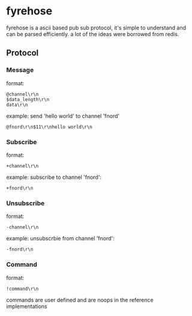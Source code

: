 fyrehose
========

fyrehose is a ascii based pub sub protocol, it's simple to understand and can be
parsed efficiently. a lot of the ideas were borrowed from redis.



Protocol
-------

### Message

format:

    @channel\r\n
    $data_length\r\n
    data\r\n

example: send 'hello world' to channel 'fnord'

    @fnord\r\n$11\r\nhello world\r\n


### Subscribe

format:

    +channel\r\n

example: subscribe to channel 'fnord':

    +fnord\r\n


### Unsubscribe

format:

    -channel\r\n

example: unsubscrbie from channel 'fnord':

    -fnord\r\n


### Command

format:

    !command\r\n

commands are user defined and are noops in the reference implementations

